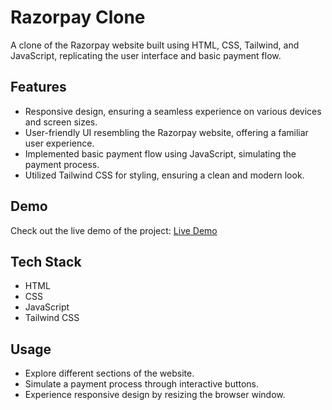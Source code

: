 
# Razorpay Clone

A clone of the Razorpay website built using HTML, CSS, Tailwind, and JavaScript, replicating the user interface and basic payment flow.
## Features

- Responsive design, ensuring a seamless experience on various devices and screen sizes.
- User-friendly UI resembling the Razorpay website, offering a familiar user experience.
- Implemented basic payment flow using JavaScript, simulating the payment process.
- Utilized Tailwind CSS for styling, ensuring a clean and modern look.


## Demo

Check out the live demo of the project: [Live Demo](https://razorpay-colne-m.netlify.app/)


## Tech Stack

- HTML
- CSS
- JavaScript
- Tailwind CSS

## Usage

- Explore different sections of the website.
- Simulate a payment process through interactive buttons.
- Experience responsive design by resizing the browser window.

